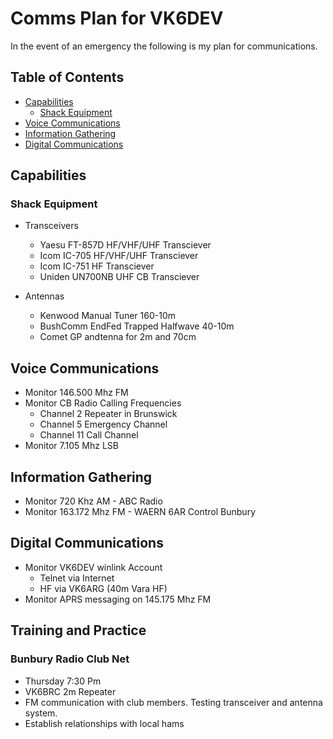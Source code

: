 # Comms Plan for VK6DEV <!-- omit from toc -->

In the event of an emergency the following is my plan for communications.

## Table of Contents <!-- omit from toc -->

- [Capabilities](#capabilities)
  - [Shack Equipment](#shack-equipment)
- [Voice Communications](#voice-communications)
- [Information Gathering](#information-gathering)
- [Digital Communications](#digital-communications)

## Capabilities

### Shack Equipment

- Transceivers
  - Yaesu FT-857D HF/VHF/UHF Transciever
  - Icom IC-705 HF/VHF/UHF Transciever
  - Icom IC-751 HF Transciever
  - Uniden UN700NB UHF CB Transciever

- Antennas
  - Kenwood Manual Tuner 160-10m
  - BushComm EndFed Trapped Halfwave 40-10m
  - Comet GP andtenna for 2m and 70cm

## Voice Communications

- Monitor 146.500 Mhz FM
- Monitor CB Radio Calling Frequencies
  - Channel 2 Repeater in Brunswick
  - Channel 5 Emergency Channel
  - Channel 11 Call Channel
- Monitor 7.105 Mhz LSB

## Information Gathering

- Monitor 720 Khz AM - ABC Radio
- Monitor 163.172 Mhz FM - WAERN 6AR Control Bunbury

## Digital Communications

- Monitor VK6DEV winlink Account
  - Telnet via Internet
  - HF via VK6ARG (40m Vara HF)
- Monitor APRS messaging on 145.175 Mhz FM

## Training and Practice 

### Bunbury Radio Club Net

- Thursday 7:30 Pm
- VK6BRC 2m Repeater
- FM communication with club members. Testing transceiver and antenna system. 
- Establish relationships with local hams 

 
